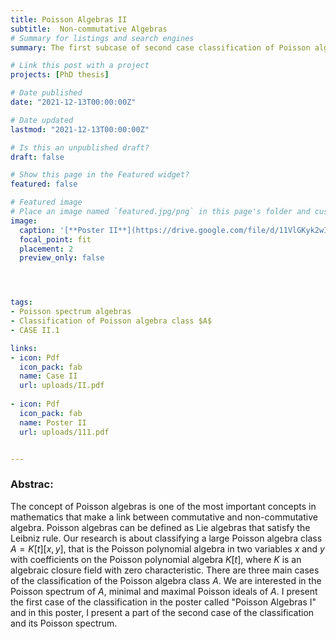 ```yaml
---
title: Poisson Algebras II
subtitle:  Non-commutative Algebras
# Summary for listings and search engines
summary: The first subcase of second case classification of Poisson algebra class $A$

# Link this post with a project
projects: [PhD thesis]

# Date published
date: "2021-12-13T00:00:00Z"

# Date updated
lastmod: "2021-12-13T00:00:00Z"

# Is this an unpublished draft?
draft: false

# Show this page in the Featured widget?
featured: false

# Featured image
# Place an image named `featured.jpg/png` in this page's folder and customize its options here.
image:
  caption: '[**Poster II**](https://drive.google.com/file/d/11VlGKyk2wIehrxDSrAe5yFR5D7GCxRR1/view?usp=sharing)'
  focal_point: fit
  placement: 2
  preview_only: false




tags:
- Poisson spectrum algebras
- Classification of Poisson algebra class $A$
- CASE II.1

links:
- icon: Pdf
  icon_pack: fab
  name: Case II
  url: uploads/II.pdf
  
- icon: Pdf
  icon_pack: fab
  name: Poster II
  url: uploads/111.pdf


---
```




### Abstrac:

The concept of Poisson algebras is one of the most important concepts in mathematics that make a link between commutative and non-commutative algebra. 
Poisson algebras can be defined as Lie algebras that satisfy the Leibniz rule. Our research is about classifying a large Poisson algebra class $A = K[t][x,y]$,
that is the Poisson polynomial algebra in two variables $x$ and $y$ with coefficients on the Poisson polynomial algebra $K[t]$, where $K$ is an algebraic closure field 
with zero characteristic. There are three main cases of the classification of the Poisson algebra class $A$. We are interested in the Poisson spectrum of $A$, 
minimal and maximal Poisson ideals of $A$. I present the first case of the classification in the poster called "Poisson Algebras I" and in this poster, 
I  present a part of the second case of the classification and its Poisson spectrum.





